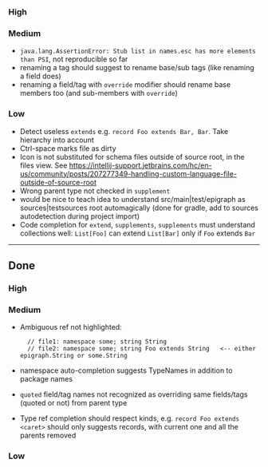 ### High

### Medium
- `java.lang.AssertionError: Stub list in names.esc has more elements than PSI`, not reproducible so far
- renaming a tag should suggest to rename base/sub tags (like renaming a field does)
- renaming a field/tag with `override` modifier should rename base members too (and sub-members with `override`) 

### Low
- Detect useless `extends` e.g. `record Foo extends Bar, Bar`. Take hierarchy into account
- Ctrl-space marks file as dirty
- Icon is not substituted for schema files outside of source root, in the files view. See https://intellij-support.jetbrains.com/hc/en-us/community/posts/207277349-handling-custom-language-file-outside-of-source-root
- Wrong parent type not checked in `supplement`
- would be nice to teach idea to understand src/main|test/epigraph as sources|testsources root automagically (done for gradle, add to sources autodetection during project import)
- Code completion for `extend`, `supplements`, `supplements` must understand collections well: `List[Foo]` can extend `List[Bar]` only if `Foo` extends `Bar`

----
## Done
### High

### Medium
- Ambiguous ref not highlighted:

        // file1: namespace some; string String
        // file2: namespace some; string Foo extends String   <-- either epigraph.String or some.String
- namespace auto-completion suggests TypeNames in addition to package names
- `quoted` field/tag names not recognized as overriding same fields/tags (quoted or not) from parent type
- Type ref completion should respect kinds, e.g. `record Foo extends <caret>` should only suggests records, with current one and all the parents removed

### Low
